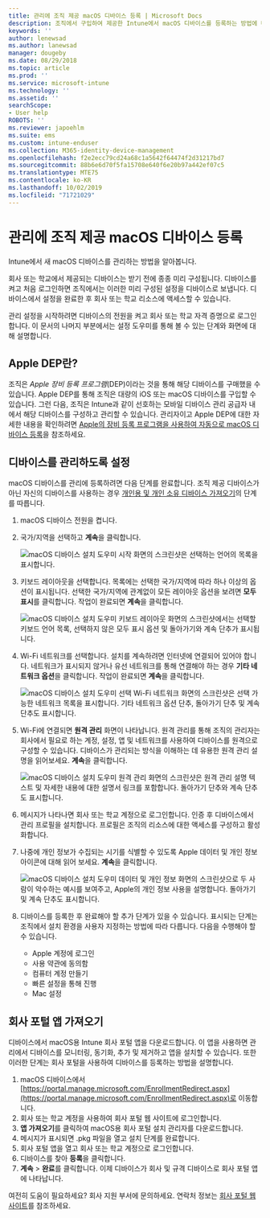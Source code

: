 ```yaml
---
title: 관리에 조직 제공 macOS 디바이스 등록 | Microsoft Docs
description: 조직에서 구입하여 제공한 Intune에서 macOS 디바이스를 등록하는 방법에 대해 설명합니다.
keywords: ''
author: lenewsad
ms.author: lanewsad
manager: dougeby
ms.date: 08/29/2018
ms.topic: article
ms.prod: ''
ms.service: microsoft-intune
ms.technology: ''
ms.assetid: ''
searchScope:
- User help
ROBOTS: ''
ms.reviewer: japoehlm
ms.suite: ems
ms.custom: intune-enduser
ms.collection: M365-identity-device-management
ms.openlocfilehash: f2e2ecc79cd24a68c1a5642f64474f2d31217bd7
ms.sourcegitcommit: 88b6e6d70f5fa15708e640f6e20b97a442ef07c5
ms.translationtype: MTE75
ms.contentlocale: ko-KR
ms.lasthandoff: 10/02/2019
ms.locfileid: "71721029"
---
```

# <a name="enroll-your-organization-provided-macos-device-in-management"></a>관리에 조직 제공 macOS 디바이스 등록

Intune에서 새 macOS 디바이스를 관리하는 방법을 알아봅니다.  

회사 또는 학교에서 제공되는 디바이스는 받기 전에 종종 미리 구성됩니다. 디바이스를 켜고 처음 로그인하면 조직에서는 이러한 미리 구성된 설정을 디바이스로 보냅니다. 디바이스에서 설정을 완료한 후 회사 또는 학교 리소스에 액세스할 수 있습니다.

관리 설정을 시작하려면 디바이스의 전원을 켜고 회사 또는 학교 자격 증명으로 로그인합니다. 이 문서의 나머지 부분에서는 설정 도우미를 통해 볼 수 있는 단계와 화면에 대해 설명합니다.

## <a name="what-is-apple-dep"></a>Apple DEP란?

조직은 *Apple 장비 등록 프로그램*(DEP)이라는 것을 통해 해당 디바이스를 구매했을 수 있습니다. Apple DEP를 통해 조직은 대량의 iOS 또는 macOS 디바이스를 구입할 수 있습니다. 그런 다음, 조직은 Intune과 같이 선호하는 모바일 디바이스 관리 공급자 내에서 해당 디바이스를 구성하고 관리할 수 있습니다. 관리자이고 Apple DEP에 대한 자세한 내용을 확인하려면 [Apple의 장비 등록 프로그램을 사용하여 자동으로 macOS 디바이스 등록](https://docs.microsoft.com/intune/enrollment/device-enrollment-program-enroll-macos.md)을 참조하세요.  

## <a name="get-your-device-managed"></a>디바이스를 관리하도록 설정

macOS 디바이스를 관리에 등록하려면 다음 단계를 완료합니다. 조직 제공 디바이스가 아닌 자신의 디바이스를 사용하는 경우 [개인용 및 개인 소유 디바이스 가져오기](enroll-your-device-in-intune-macos-cp.md)의 단계를 따릅니다.  

1. macOS 디바이스 전원을 켭니다.
2. 국가/지역을 선택하고 **계속**을 클릭합니다.  

   ![macOS 디바이스 설치 도우미 시작 화면의 스크린샷은 선택하는 언어의 목록을 표시합니다.](./media/macos-dep-welcome-1808.png)
3. 키보드 레이아웃을 선택합니다. 목록에는 선택한 국가/지역에 따라 하나 이상의 옵션이 표시됩니다. 선택한 국가/지역에 관계없이 모든 레이아웃 옵션을 보려면 **모두 표시**를 클릭합니다. 작업이 완료되면 **계속**을 클릭합니다.  

   ![macOS 디바이스 설치 도우미 키보드 레이아웃 화면의 스크린샷에서는 선택할 키보드 언어 목록, 선택하지 않은 모두 표시 옵션 및 돌아가기와 계속 단추가 표시됩니다.](./media/macos-dep-keyboard-1808.png)  
4. Wi-Fi 네트워크를 선택합니다. 설치를 계속하려면 인터넷에 연결되어 있어야 합니다. 네트워크가 표시되지 않거나 유선 네트워크를 통해 연결해야 하는 경우 **기타 네트워크 옵션**을 클릭합니다. 작업이 완료되면 **계속**을 클릭합니다.  

   ![macOS 디바이스 설치 도우미 선택 Wi-Fi 네트워크 화면의 스크린샷은 선택 가능한 네트워크 목록을 표시합니다. 기타 네트워크 옵션 단추, 돌아가기 단추 및 계속 단추도 표시합니다.](./media/macos-dep-wifi-1808.png)  
5. Wi-Fi에 연결되면 **원격 관리** 화면이 나타납니다. 원격 관리를 통해 조직의 관리자는 회사에서 필요로 하는 계정, 설정, 앱 및 네트워크를 사용하여 디바이스를 원격으로 구성할 수 있습니다. 디바이스가 관리되는 방식을 이해하는 데 유용한 원격 관리 설명을 읽어보세요. **계속**을 클릭합니다.  

   ![macOS 디바이스 설치 도우미 원격 관리 화면의 스크린샷은 원격 관리 설명 텍스트 및 자세한 내용에 대한 설명서 링크를 포함합니다. 돌아가기 단추와 계속 단추도 표시합니다.](./media/macos-dep-remote-management-1-1808.png)  
6. 메시지가 나타나면 회사 또는 학교 계정으로 로그인합니다. 인증 후 디바이스에서 관리 프로필을 설치합니다. 프로필은 조직의 리소스에 대한 액세스를 구성하고 활성화합니다.  
7. 나중에 개인 정보가 수집되는 시기를 식별할 수 있도록 Apple 데이터 및 개인 정보 아이콘에 대해 읽어 보세요. **계속**을 클릭합니다.  

   ![macOS 디바이스 설치 도우미 데이터 및 개인 정보 화면의 스크린샷으로 두 사람이 악수하는 예시를 보여주고, Apple의 개인 정보 사용을 설명합니다. 돌아가기 및 계속 단추도 표시합니다.](./media/macos-dep-apple-data-privacy-1808.png)  
8. 디바이스를 등록한 후 완료해야 할 추가 단계가 있을 수 있습니다. 표시되는 단계는 조직에서 설치 환경을 사용자 지정하는 방법에 따라 다릅니다. 다음을 수행해야 할 수 있습니다.
    * Apple 계정에 로그인
    * 사용 약관에 동의함
    * 컴퓨터 계정 만들기
    * 빠른 설정을 통해 진행
    * Mac 설정

## <a name="get-the-company-portal-app"></a>회사 포털 앱 가져오기

디바이스에서 macOS용 Intune 회사 포털 앱을 다운로드합니다. 이 앱을 사용하면 관리에서 디바이스를 모니터링, 동기화, 추가 및 제거하고 앱을 설치할 수 있습니다. 또한 이러한 단계는 회사 포털을 사용하여 디바이스를 등록하는 방법을 설명합니다.

1. macOS 디바이스에서 [https://portal.manage.microsoft.com/EnrollmentRedirect.aspx](https://portal.manage.microsoft.com/EnrollmentRedirect.aspx)로 이동합니다.
2. 회사 또는 학교 계정을 사용하여 회사 포털 웹 사이트에 로그인합니다. 
3. **앱 가져오기**를 클릭하여 macOS용 회사 포털 설치 관리자를 다운로드합니다.
4. 메시지가 표시되면 .pkg 파일을 열고 설치 단계를 완료합니다.
5. 회사 포털 앱을 열고 회사 또는 학교 계정으로 로그인합니다.
6. 디바이스를 찾아 **등록**을 클릭합니다.
7. **계속** > **완료**를 클릭합니다. 이제 디바이스가 회사 및 규격 디바이스로 회사 포털 앱에 나타납니다.

여전히 도움이 필요하세요? 회사 지원 부서에 문의하세요. 연락처 정보는 [회사 포털 웹 사이트](https://go.microsoft.com/fwlink/?linkid=2010980)를 참조하세요.
